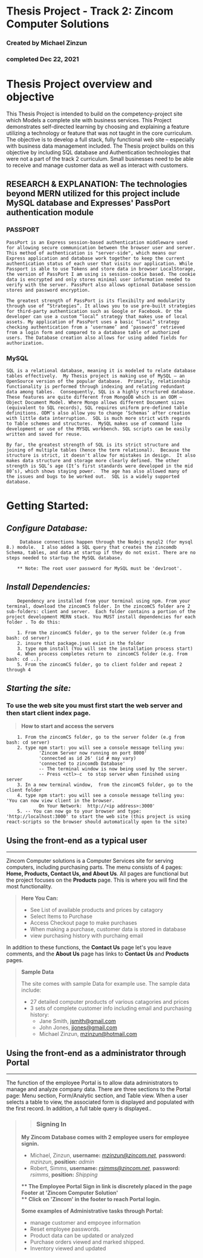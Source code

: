 # Thesis Project - Track 2: Zincom Computer Solutions
### Created by Michael Zinzun
### completed Dec 22, 2021

# Thesis Project overview and objective
This Thesis Project is intended to build on the competency-project site which Models a complete site with business services. This Project demonstrates self-directed learning by choosing and explaining a feature utilizing a technology or feature that was not taught in the core curriculum. The objective is to develop a full stack, fully functional web site – especially with business data management included. The Thesis project builds on this objective by including SQL database and Authentication technologies that were not a part of the track 2 curriculum. Small businesses need to be able to receive and manage customer data as well as interact with customers. 

## RESEARCH & EXPLANATION: The technologies beyond MERN utilized for this project include MySQL database and Expresses' PassPort authentication module
### <b>PASSPORT</b>

    PassPort is an Express session-based authentication middleware used for allowing secure communication between the browser user and server. This method of authentication is "server-side", which means our Express application and database work together to keep the current authentication status of each user that visits our application. While Passport is able to use Tokens and store data in browser LocalStorage, the version of PassPort I am using is session-cookie based. The cookie data is encrypted and only stores minimal user information needed to verify with the server. PassPort also allows optional Database session stores and password encryption. 

    The greatest strength of PassPort is its flexibilty and modularity through use of “Strategies”. It allows you to use pre-built strategies for third-party authentication such as Google or Facebook. Or the developer can use a custom “local” strategy that makes use of local assets. My application of PassPort uses a basic “local” strategy checking authentication from a ‘username’ and ‘password’ retrieved from a login form and compared to a database table of authorized users. The Database creation also allows for using added fields for authorization.

### <b>MySQL</b>

	SQL is a relational database, meaning it is modeled to relate database tables effectively.  My Thesis project is making use of MySQL – an OpenSource version of the popular database.  Primarily, relationship functionality is performed through indexing and relating redundant data among tables.  Consequently, SQL is a highly structured database. These features are quite different from MongoDB which is an ODM – Object Document Model. Where Mongo allows different Document sizes (equivalent to SQL records), SQL requires uniform pre-defined table definitions. ODM’s also allow you to change ‘Schemas’ after creation with little data interruption.  SQL is much more strict with regards to Table schemes and structures.  MySQL makes use of command line development or use of the MYSQL workbench. SQL scripts can be easily written and saved for reuse.

	By far, the greatest strength of SQL is its strict structure and joining of multiple tables (hence the term relational).  Because the structure is strict, it doesn't allow for mistakes in design.  It also makes data structure and storage more clearly defined. The other strength is SQL’s age (It’s first standards were developed in the mid 80’s), which shows staying power.  The age has also allowed many of the issues and bugs to be worked out.  SQL is a widely supported database. 


# Getting Started:
## <em>Configure Database:</em>
         Database connections happen through the Nodejs mysql2 (for mysql 8.) module.  I also added a SQL query that creates the zincomdb Schema, tables, and data at startup if they do not exist. There are no steps needed to startup the MySQL database.

        ** Note: The root user password for MySQL must be 'dev1root'. 

## <em>Install Dependencies:</em>
        Dependency are installed from your terminal using npm. From your terminal, download the zincomCS folder. In the zincomCS folder are 2 sub-folders: client and server.  Each folder contains a portion of the project development MERN stack. You MUST install dependencies for each folder . To do this: 

        1. From the zincomCS folder, go to the server folder (e.g from bash: cd server) 
        2. insure that package.json exist in the folder
        3. type npm install (You will see the installation process start)
        4. When process completes return to  zincomCS folder (e.g. from bash: cd ..).
        5. From the zincomCS folder, go to client folder and repeat 2 through 4

##  <em>Starting the site:</em>
### To use the web site you must first start the web server and then start client index page. 
> <b>How to start and access the servers</b><br>

        1. From the zincomCS folder, go to the server folder (e.g from bash: cd server) 
        2. type npm start: you will see a console message telling you:
                'Zincom Server now running on port 8000'
                'connected as id 26' (id # may vary)
                'connected to zincomdb Database'
                -- The terminal window is now being used by the server.
                -- Press <ctl>-c  to stop server when finished using server
        3. In a new terminal window,  from the zincomCS folder, go to the client folder 
        4. type npm start: you will see a console message telling you: 'You can now view client in the browser.
                On Your Network:  http://<ip address>:3000' 
        5. -- You can now go to your browser and type: 'http://localhost:3000' to start the web site (this project is using react-scripts so the browser should automatically open to the site)

## Using the front-end as a typical user

***

Zincom Computer solutions is a Computer Services site for serving computers, including purchasing parts.  The menu consists of 4 pages: <b>Home, Products, Contact Us, and About Us</b>.  All pages are functional but the project focuses on the <b>Products</b> page.  This is where you will find the most functionality.  <br><p>

><b>Here You Can:</b>
>- See List of available products and prices by catagory
>- Select Items to Purchase
>- Access Checkout page to make purchases
>- When making a purchase, customer data is stored in database
>- view purchasing history with purchaing email

<p>In addition to these functions, the <b>Contact Us</b> page let's you leave comments, and the <b>About Us</b> page has links to <b>Contact Us</b> and <b>Products</b> pages.</p>

><b>Sample Data</b>
><p>The site comes with sample Data for example use. The sample data include:<p>
> 
>- 27 detailed computer products of various catagories and prices
>- 3 sets of complete customer info including email and purchasing history:
>   - Jane Smith,  jsmith@gmail.com
>   - John Jones, jjones@gmail.com
>   - Michael Zinzun, mzinzun@hotmail.com

## Using the front-end as a administrator through Portal

***

The function of the employee Portal is to allow data administrators to manage and analyze company data.  There are three sections to the Portal page: Menu section, Form/Analytic section, and Table view.  When a user selects a table to view, the associated form is displayed and populated with the first record.  In addition, a full table query is displayed..

>> ### <b>Signing In</b>
> 
>  <b>My Zincom Database comes with 2 employee users for employee signin.</b>
> - Michael, Zinzun, <b>username:</b> <em>mzinzun@zincom.net</em>,  <b>password:</b> <em>mzinzun</em>, <b>position:</b>  <em>admin</em>
> - Robert, Simms, <b>username:</b> <em>rsimms@zincom.net</em>, <b>password:</b> <em>rsimms</em>,  <b>position:</b> <em>Shipping</em>
>
> <b> ** The Employee Portal Sign in link is discretely placed in the page Footer at 'Zincom Computer Solution' </b><br>
> <b> **  Click on 'Zincom' in the footer to reach Portal login. </b>
>
> <b>Some examples of Administrative tasks through Portal:</b>
>- manage customer and empoyee information
>- Reset employee passwords.
>- Product data can be updated or analyzed
>- Purchase orders viewed and marked shipped.      
>- Inventory viewed and updated
> 
> 


